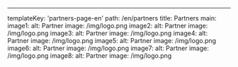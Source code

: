 ---
templateKey: 'partners-page-en'
path: /en/partners
title: Partners
main:
  image1:
    alt: Partner
    image: /img/logo.png
  image2:
    alt: Partner
    image: /img/logo.png
  image3:
    alt: Partner
    image: /img/logo.png
  image4:
    alt: Partner
    image: /img/logo.png
  image5:
    alt: Partner
    image: /img/logo.png
  image6:
    alt: Partner
    image: /img/logo.png
  image7:
    alt: Partner
    image: /img/logo.png
  image8:
    alt: Partner
    image: /img/logo.png